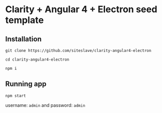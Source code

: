 # Clarity + Angular 4 + Electron seed template

## Installation

```
git clone https://github.com/siteslave/clarity-angular4-electron

cd clarity-angular4-electron

npm i
```

## Running app

```
npm start
```

username: `admin` and password: `admin`
